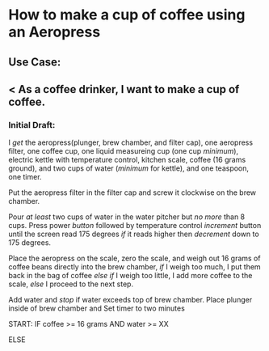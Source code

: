 # How to make a cup of coffee using an Aeropress

## Use Case: 
< As a coffee drinker, I want to make a cup of coffee.
------------------------------------------------
### Initial Draft:
I *get* the aeropress(plunger, brew chamber, and filter cap), one aeropress filter, one coffee cup, one liquid measureing cup (one cup *minimum*), electric kettle with temperature control, kitchen scale, coffee (16 grams ground), and two cups of water (*minimum* for kettle), and one teaspoon, one timer.

Put the aeropress filter in the filter cap and screw it clockwise on the brew chamber.

Pour *at least* two cups of water in the water pitcher but *no more* than 8 cups.  Press power *button* followed by temperature control *increment* button until the screen read 175 degrees *if* it reads higher then *decrement* down to 175 degrees.

Place the aeropress on the scale, zero the scale, and weigh out 16 grams of coffee beans directly into the brew chamber, *if* I weigh too much, I put them back in the bag of coffee *else if* I weigh too little, I add more coffee to the scale, *else* I proceed to the next step.

Add water and *stop* if water exceeds top of brew chamber.  Place plunger inside of brew chamber and Set timer to two minutes





START:
IF coffee >= 16 grams AND water >= XX

ELSE